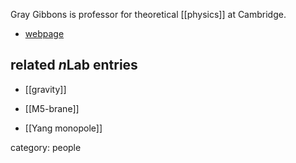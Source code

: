 
Gray Gibbons is professor for theoretical [[physics]] at Cambridge.

* [webpage](http://www.damtp.cam.ac.uk/people/g.w.gibbons/)

## related $n$Lab entries

* [[gravity]]

* [[M5-brane]]

* [[Yang monopole]]

category: people